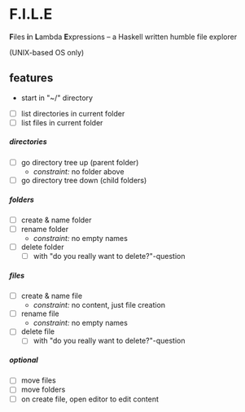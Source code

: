 # F.I.L.E

**F**iles **i**n **L**ambda **E**xpressions – a Haskell written humble file explorer

(UNIX-based OS only)

## features

- start in "~/" directory

- [ ] list directories in current folder
- [ ] list files in current folder

##### directories

- [ ] go directory tree up (parent folder)
  - _constraint:_ no folder above
- [ ] go directory tree down (child folders)

##### folders

- [ ] create & name folder
- [ ] rename folder
  - _constraint:_ no empty names
- [ ] delete folder
  - [ ] with "do you really want to delete?"-question

##### files

- [ ] create & name file
  - _constraint:_ no content, just file creation
- [ ] rename file
  - _constraint:_ no empty names
- [ ] delete file
  - [ ] with "do you really want to delete?"-question

##### optional

- [ ] move files
- [ ] move folders
- [ ] on create file, open editor to edit content
